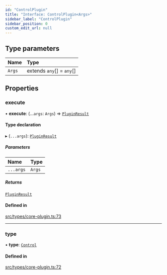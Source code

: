 ```yaml
---
id: "ControlPlugin"
title: "Interface: ControlPlugin<Args>"
sidebar_label: "ControlPlugin"
sidebar_position: 0
custom_edit_url: null
---
```


## Type parameters

| Name | Type |
| :------ | :------ |
| `Args` | extends `any`[] = `any`[] |

## Properties

### execute

• **execute**: (...`args`: `Args`) => [`PluginResult`](../modules.md#pluginresult)

#### Type declaration

▸ (`...args`): [`PluginResult`](../modules.md#pluginresult)

##### Parameters

| Name | Type |
| :------ | :------ |
| `...args` | `Args` |

##### Returns

[`PluginResult`](../modules.md#pluginresult)

#### Defined in

[src/types/core-plugin.ts:73](https://github.com/sern-handler/handler/blob/9d5c6c7/src/types/core-plugin.ts#L73)

___

### type

• **type**: [`Control`](../enums/PluginType.md#control)

#### Defined in

[src/types/core-plugin.ts:72](https://github.com/sern-handler/handler/blob/9d5c6c7/src/types/core-plugin.ts#L72)
